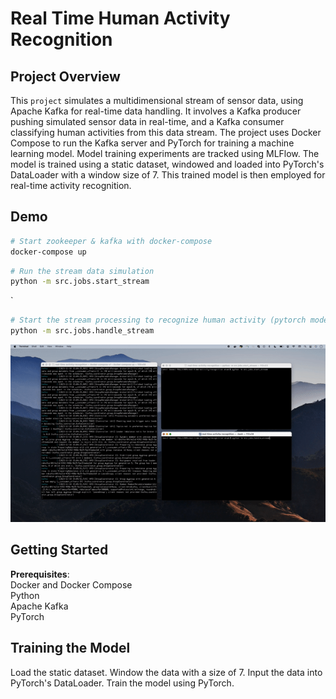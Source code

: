 # Real Time Human Activity Recognition

## Project Overview
This `project` simulates a multidimensional stream of sensor data, using Apache Kafka for real-time data handling. It involves a Kafka producer pushing simulated sensor data in real-time, and a Kafka consumer classifying human activities from this data stream. The project uses Docker Compose to run the Kafka server and PyTorch for training a machine learning model. Model training experiments are tracked using MLFlow. The model is trained using a static dataset, windowed and loaded into PyTorch's DataLoader with a window size of 7. This trained model is then employed for real-time activity recognition.


## Demo

```bash
# Start zookeeper & kafka with docker-compose
docker-compose up 
```


```bash
# Run the stream data simulation
python -m src.jobs.start_stream
```

`
```bash
# Start the stream processing to recognize human activity (pytorch model must be trained)
python -m src.jobs.handle_stream
```


<img src="https://github.com/AymenRumi/real-time-activity-recognition/blob/main/assets/demo.gif">



## Getting Started
<b>Prerequisites</b>:
<br />
Docker and Docker Compose
<br />
Python
<br />
Apache Kafka
<br />
PyTorch

## Training the Model
Load the static dataset.
Window the data with a size of 7.
Input the data into PyTorch's DataLoader.
Train the model using PyTorch.
